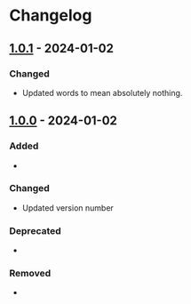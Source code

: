 # Changelog

## [1.0.1](https://github.com/BrianEmilius/weatherapp/compare/v1.0.0...v1.0.1) - 2024-01-02

### Changed
* Updated words to mean absolutely nothing.

## [1.0.0](https://github.com/BrianEmilius/weatherapp/releases/tag/v1.0.0) - 2024-01-02

### Added
-
### Changed
* Updated version number

### Deprecated
-
### Removed
-